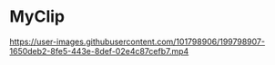 # MyClip



https://user-images.githubusercontent.com/101798906/199798907-1650deb2-8fe5-443e-8def-02e4c87cefb7.mp4

